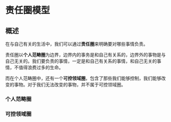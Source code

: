 # 责任圈模型

## 概述

在与自己有关的生活中，我们可以通过**责任圈**来明确要对哪些事情负责。

责任圈以**个人范畴圈**为边界，边界内的事务是和自己有关系的，边界外的事物是与自己无关的。我们要负责的事情，一定是和自己有关系的事情，和自己无关的事情，不值得浪费过多的生命。

而在个人范畴圈中，还有一个**可控领域圈**，包含了那些我们能够控制，我们能够改变的事物。对于我们无法改变的事物，并不属于可控领域圈。

### 个人范畴圈



### 可控领域圈

